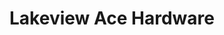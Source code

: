---
title: "Lakeview Ace Hardware"
url: /chicago/lakeview-ace-hardware-north-lincoln-avenue/
shop: doityourself
---